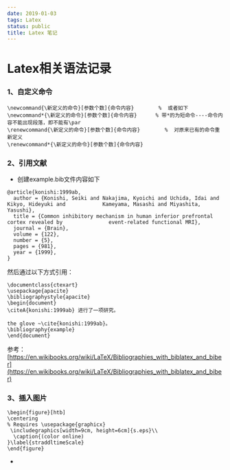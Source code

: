 ```yaml
---
date: 2019-01-03
tags: Latex
status: public
title: Latex 笔记
---
```

# Latex相关语法记录
### 1、自定义命令
```
\newcommand{\新定义的命令}[参数个数]{命令内容}        %  或者如下
\newcommand*{\新定义的命令}[参数个数]{命令内容}      % 带*的为短命令----命令内容不能出现段落，即不能有\par
\renewcommand{\新定义的命令}[参数个数]{命令内容}        %  对原来已有的命令重新定义
\renewcommand*{\新定义的命令}[参数个数]{命令内容} 

```
### 2、引用文献
+ 创建example.bib文件内容如下
```
@article{konishi:1999ab,
  author = {Konishi, Seiki and Nakajima, Kyoichi and Uchida, Idai and Kikyo, Hideyuki and            Kameyama, Masashi and Miyashita, Yasushi},
  title = {Common inhibitory mechanism in human inferior prefrontal cortex revealed by               event-related functional MRI},
  journal = {Brain},
  volume = {122},
  number = {5},
  pages = {981},
  year = {1999},
}

```

然后通过以下方式引用：
```
\documentclass{ctexart}
\usepackage{apacite}
\bibliographystyle{apacite}
\begin{document}
\citeA{konishi:1999ab} 进行了一项研究。

the glove ~\cite{konishi:1999ab}。
\bibliography{example}
\end{document}
```
参考：[https://en.wikibooks.org/wiki/LaTeX/Bibliographies_with_biblatex_and_biber](https://en.wikibooks.org/wiki/LaTeX/Bibliographies_with_biblatex_and_biber)

### 3、插入图片
```
\begin{figure}[htb]
\centering
% Requires \usepackage{graphicx}
 \includegraphics[width=9cm, height=6cm]{s.eps}\\
  \caption{(color online) 
}\label{straddltimeScale}
\end{figure}
```
* 

